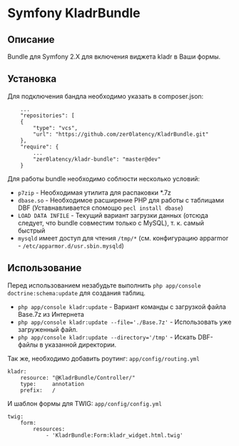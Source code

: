 # Symfony KladrBundle
## Описание
Bundle для Symfony 2.X для включения виджета kladr в Ваши формы.
## Установка
Для подключения бандла необходимо указать в composer.json:
```
    ...
    "repositories": [
    {
        "type": "vcs",
        "url": "https://github.com/zer0latency/KladrBundle.git"
    },
    "require": {
        ...
        "zer0latency/kladr-bundle": "master@dev"
    }
```
Для работы bundle необходимо соблюсти несколько условий:
* `p7zip` - Необходимая утилита для распаковки *.7z
* `dbase.so` - Необходимое расширение PHP для работы с таблицами DBF (Уставнавливается спомощю `pecl install dbase`)
* `LOAD DATA INFILE` - Текущий вариант загрузки данных (отсюда следует, что bundle совместим только с MySQL), т. к. самый быстрый
* `mysqld` имеет доступ для чтения `/tmp/*` (см. конфигурацию apparmor - `/etc/apparmor.d/usr.sbin.mysqld`)

## Использование
Перед использованием незабудьте выполнить `php app/console doctrine:schema:update` для создания таблиц.

* `php app/console kladr:update` - Вариант команды с загрузкой файла Base.7z из Интернета
* `php app/console kladr:update --file='./Base.7z'` - Использовать уже загруженный файл.
* `php app/console kladr:update --directory='/tmp'` - Искать DBF-файлы в указанной директории.

Так же, необходимо добавить роутинг:
`app/config/routing.yml`
```
kladr:
    resource: "@KladrBundle/Controller/"
    type:     annotation
    prefix:   /
```
И шаблон формы для TWIG:
`app/config/config.yml`
```
twig:
    form:
        resources:
            - 'KladrBundle:Form:kladr_widget.html.twig'
```
